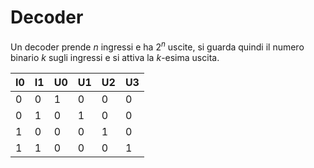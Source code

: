 # Decoder

Un decoder prende $n$ ingressi e ha $2^n$ uscite, si guarda quindi il numero binario $k$ sugli ingressi e si attiva la $k$-esima uscita.

I0 | I1 | U0 | U1 | U2 | U3
--- | --- | --- | --- | --- | ---
0 | 0 | 1 | 0 | 0 | 0
0 | 1 | 0 | 1 | 0 | 0
1 | 0 | 0 | 0 | 1 | 0
1 | 1 | 0 | 0 | 0 | 1

